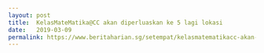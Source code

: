 ```yaml
---
layout: post
title:  KelasMateMatika@CC akan diperluaskan ke 5 lagi lokasi
date:   2019-03-09
permalink: https://www.beritaharian.sg/setempat/kelasmatematikacc-akan-diperluaskan-ke-5-lagi-lokasi
---
```

